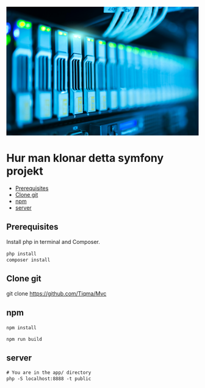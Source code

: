 
![Symfony image](.img/databas.jpg)

Hur man klonar detta symfony projekt
====================



* [Prerequisites](#prerequisites)
* [Clone git](#clonegit)
* [npm](#npm)
* [server](#server)


Prerequisites
----------------------------

Install php in terminal and Composer.

```
php install
composer install
```


Clone git
----------------------------

git clone https://github.com/Tiqma/Mvc


npm
----------------------------

```
npm install
```

```
npm run build
```

server
----------------------------

```
# You are in the app/ directory
php -S localhost:8888 -t public
```
